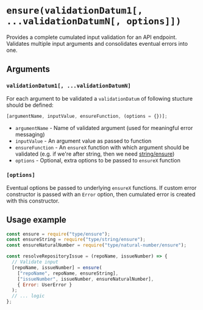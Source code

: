 # `ensure(validationDatum1[, ...validationDatumN[, options]])`

Provides a complete cumulated input validation for an API endpoint. Validates multiple input arguments and consolidates eventual errors into one.






















































<extoc></extoc>

## Arguments

### `validationDatum1[, ...validationDatumN]`

For each argument to be validated a `validationDatum` of following stucture should be defined:

```javascript
[argumentName, inputValue, ensureFunction, (options = {})];
```

- `argumentName` - Name of validated argument (used for meaningful error messaging)
- `inputValue` - An argument value as passed to function
- `ensureFunction` - An `ensureX` function with which argument should be validated (e.g. if we're after string, then we need [string/ensure](string.md#stringensure))
- `options` - Optional, extra options to be passed to `ensureX` function

### `[options]`

Eventual options be passed to underlying `ensureX` functions. If custom error constructor is passed with an `Error` option, then cumulated error is created with this constructor.

## Usage example

```javascript
const ensure = require("type/ensure");
const ensureString = require("type/string/ensure");
const ensureNaturalNumber = require("type/natural-number/ensure");

const resolveRepositoryIssue = (repoName, issueNumber) => {
  // Validate input
  [repoName, issueNumber] = ensure(
    ["repoName", repoName, ensureString],
    ["issueNumber", issueNumber, ensureNaturalNumber],
    { Error: UserError }
  );
  // ... logic
};
```
